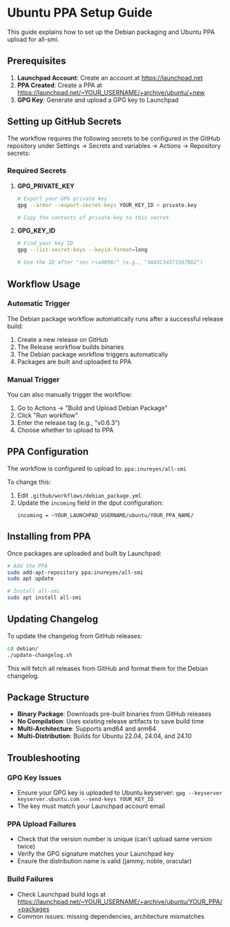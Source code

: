 # Ubuntu PPA Setup Guide

This guide explains how to set up the Debian packaging and Ubuntu PPA upload for all-smi.

## Prerequisites

1. **Launchpad Account**: Create an account at https://launchpad.net
2. **PPA Created**: Create a PPA at https://launchpad.net/~YOUR_USERNAME/+archive/ubuntu/+new
3. **GPG Key**: Generate and upload a GPG key to Launchpad

## Setting up GitHub Secrets

The workflow requires the following secrets to be configured in the GitHub repository under Settings → Secrets and variables → Actions → Repository secrets:

### Required Secrets

1. **GPG_PRIVATE_KEY**
   ```bash
   # Export your GPG private key
   gpg --armor --export-secret-keys YOUR_KEY_ID > private.key
   
   # Copy the contents of private.key to this secret
   ```

2. **GPG_KEY_ID**
   ```bash
   # Find your key ID
   gpg --list-secret-keys --keyid-format=long
   
   # Use the ID after "sec rsa4096/" (e.g., "3AA5C34371567BD2")
   ```

## Workflow Usage

### Automatic Trigger
The Debian package workflow automatically runs after a successful release build:
1. Create a new release on GitHub
2. The Release workflow builds binaries
3. The Debian package workflow triggers automatically
4. Packages are built and uploaded to PPA

### Manual Trigger
You can also manually trigger the workflow:
1. Go to Actions → "Build and Upload Debian Package"
2. Click "Run workflow"
3. Enter the release tag (e.g., "v0.6.3")
4. Choose whether to upload to PPA

## PPA Configuration

The workflow is configured to upload to: `ppa:inureyes/all-smi`

To change this:
1. Edit `.github/workflows/debian_package.yml`
2. Update the `incoming` field in the dput configuration:
   ```
   incoming = ~YOUR_LAUNCHPAD_USERNAME/ubuntu/YOUR_PPA_NAME/
   ```

## Installing from PPA

Once packages are uploaded and built by Launchpad:

```bash
# Add the PPA
sudo add-apt-repository ppa:inureyes/all-smi
sudo apt update

# Install all-smi
sudo apt install all-smi
```

## Updating Changelog

To update the changelog from GitHub releases:
```bash
cd debian/
./update-changelog.sh
```

This will fetch all releases from GitHub and format them for the Debian changelog.

## Package Structure

- **Binary Package**: Downloads pre-built binaries from GitHub releases
- **No Compilation**: Uses existing release artifacts to save build time
- **Multi-Architecture**: Supports amd64 and arm64
- **Multi-Distribution**: Builds for Ubuntu 22.04, 24.04, and 24.10

## Troubleshooting

### GPG Key Issues
- Ensure your GPG key is uploaded to Ubuntu keyserver: `gpg --keyserver keyserver.ubuntu.com --send-keys YOUR_KEY_ID`
- The key must match your Launchpad account email

### PPA Upload Failures
- Check that the version number is unique (can't upload same version twice)
- Verify the GPG signature matches your Launchpad key
- Ensure the distribution name is valid (jammy, noble, oracular)

### Build Failures
- Check Launchpad build logs at https://launchpad.net/~YOUR_USERNAME/+archive/ubuntu/YOUR_PPA/+packages
- Common issues: missing dependencies, architecture mismatches